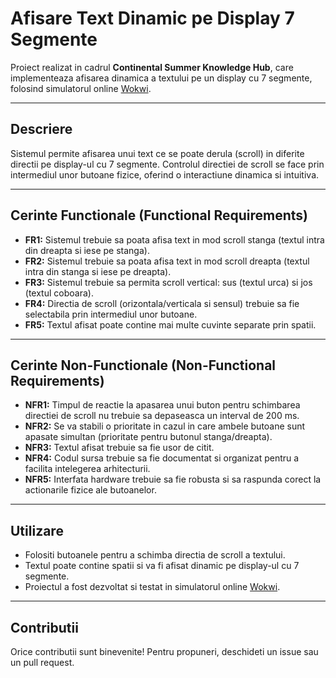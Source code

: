 # Afisare Text Dinamic pe Display 7 Segmente

Proiect realizat in cadrul **Continental Summer Knowledge Hub**, care implementeaza afisarea dinamica a textului pe un display cu 7 segmente, folosind simulatorul online [Wokwi](https://wokwi.com/).

---

## Descriere

Sistemul permite afisarea unui text ce se poate derula (scroll) in diferite directii pe display-ul cu 7 segmente. Controlul directiei de scroll se face prin intermediul unor butoane fizice, oferind o interactiune dinamica si intuitiva.

---

## Cerinte Functionale (Functional Requirements)

- **FR1:** Sistemul trebuie sa poata afisa text in mod scroll stanga (textul intra din dreapta si iese pe stanga).
- **FR2:** Sistemul trebuie sa poata afisa text in mod scroll dreapta (textul intra din stanga si iese pe dreapta).
- **FR3:** Sistemul trebuie sa permita scroll vertical: sus (textul urca) si jos (textul coboara).
- **FR4:** Directia de scroll (orizontala/verticala si sensul) trebuie sa fie selectabila prin intermediul unor butoane.
- **FR5:** Textul afisat poate contine mai multe cuvinte separate prin spatii.

---

## Cerinte Non-Functionale (Non-Functional Requirements)

- **NFR1:** Timpul de reactie la apasarea unui buton pentru schimbarea directiei de scroll nu trebuie sa depaseasca un interval de 200 ms.
- **NFR2:** Se va stabili o prioritate in cazul in care ambele butoane sunt apasate simultan (prioritate pentru butonul stanga/dreapta).
- **NFR3:** Textul afisat trebuie sa fie usor de citit.
- **NFR4:** Codul sursa trebuie sa fie documentat si organizat pentru a facilita intelegerea arhitecturii.
- **NFR5:** Interfata hardware trebuie sa fie robusta si sa raspunda corect la actionarile fizice ale butoanelor.

---

## Utilizare

- Folositi butoanele pentru a schimba directia de scroll a textului.
- Textul poate contine spatii si va fi afisat dinamic pe display-ul cu 7 segmente.
- Proiectul a fost dezvoltat si testat in simulatorul online [Wokwi](https://wokwi.com/).

---

## Contributii

Orice contributii sunt binevenite! Pentru propuneri, deschideti un issue sau un pull request.
